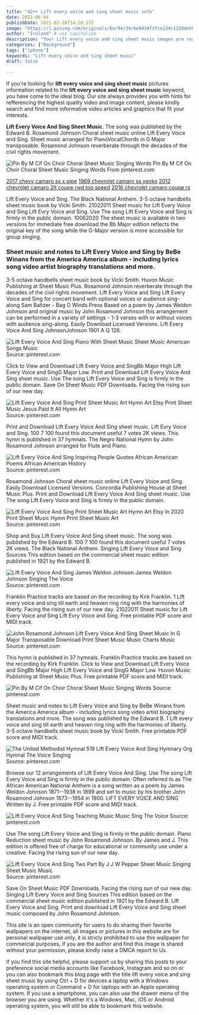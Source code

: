 ```yaml
---
title: "42++ Lift every voice and sing sheet music info"
date: 2021-06-04
publishDate: 2021-02-28T14:20:27Z
image: "https://i.pinimg.com/originals/6e/94/34/6e9434f3fce23dc1220de500981b7aa7.png"
author: "Ireland" # use capitalize
description: "Your Lift every voice and sing sheet music images are ready in this website. Lift every voice and sing sheet music are a topic that is being searched for and liked by netizens now. You can Download the Lift every voice and sing sheet music files here. Find and Download all royalty-free images."
categories: ["Background"]
tags: ["iphone"]
keywords: "Lift every voice and sing sheet music"
draft: false

---
```


If you're looking for **lift every voice and sing sheet music** pictures information related to the **lift every voice and sing sheet music** keyword, you have come to the ideal  blog.  Our site always  provides you with  hints  for refferencing  the highest  quality video and image  content, please kindly search and find more informative video articles and graphics  that fit your interests.

**Lift Every Voice And Sing Sheet Music**. The song was published by the Edward B. Rosamond Johnson Choral sheet music online Lift Every Voice and Sing. Sheet music arranged for PianoVocalChords in G Major transposable. Rosamond Johnson reverberate through the decades of the civil rights movement.

![Pin By M Cif On Choir Choral Sheet Music Singing Words](https://i.pinimg.com/originals/f3/4f/28/f34f28fe5a6bc1d1379fdae48c334cc5.png "Pin By M Cif On Choir Choral Sheet Music Singing Words")
Pin By M Cif On Choir Choral Sheet Music Singing Words From pinterest.com

[2017 chevy camaro ss x pipe](/2017-chevy-camaro-ss-x-pipe/)
[1969 chevrolet camaro ss yenko](/1969-chevrolet-camaro-ss-yenko/)
[2012 chevrolet camaro 2lt coupe rwd top speed](/2012-chevrolet-camaro-2lt-coupe-rwd-top-speed/)
[2016 chevrolet camaro coupe rs](/2016-chevrolet-camaro-coupe-rs/)

Lift Every Voice and Sing. The Black National Anthem. 3-5 octave handbells sheet music book by Vicki Smith. 21022011 Sheet music for Lift Every Voice and Sing Lift Evry Voice and Sing. Use The song Lift Every Voice and Sing is firmly in the public domain. 10062020 The sheet music is available in two versions for immediate free download the Bb Major edition reflects the original key of the song while the G-Major version is more accessible for group singing.

### Sheet music and notes to Lift Every Voice and Sing by BeBe Winans from the America America album - including lyrics song video artist biography translations and more.

3-5 octave handbells sheet music book by Vicki Smith. Huvon Music Publishing at Sheet Music Plus. Rosamond Johnson reverberate through the decades of the civil rights movement. Lift Every Voice and Sing Lift Every Voice and Sing for concert band with optional voices or audience sing-along Sam Baltzer - Bag O Winds Press Based on a poem by James Weldon Johnson and original music by John Rosamond Johnson this arrangement can be performed in a variety of settings - 1-3 verses with or without voices with audience sing-along. Easily Download Licensed Versions. Lift Every Voice And Sing JohnsonJohnson 1901 A Q 128.


![Lift Every Voice And Sing Piano With Sheet Music Sheet Music American Songs Music](https://i.pinimg.com/originals/f6/bc/a6/f6bca673c63b19421040138a0e7d7485.jpg "Lift Every Voice And Sing Piano With Sheet Music Sheet Music American Songs Music")
Source: pinterest.com

Click to View and Download Lift Every Voice and SingBb Major High Lift Every Voice and SingG Major Low. Print and Download Lift Every Voice And Sing sheet music. Use The song Lift Every Voice and Sing is firmly in the public domain. Save On Sheet Music PDF Downloads. Facing the rising sun of our new day.

![Lift Every Voice And Sing Print Sheet Music Art Hymn Art Etsy Print Sheet Music Jesus Paid It All Hymn Art](https://i.pinimg.com/736x/e6/24/3e/e6243eef96e776d91ba24be3d560658a.jpg "Lift Every Voice And Sing Print Sheet Music Art Hymn Art Etsy Print Sheet Music Jesus Paid It All Hymn Art")
Source: pinterest.com

Print and Download Lift Every Voice And Sing sheet music. Lift Evry Voice and Sing. 100 7 100 found this document useful 7 votes 2K views. This hymn is published in 37 hymnals. The Negro National Hymn by John Rosamond Johnson arranged for Flute and Piano.

![Lift Every Voice And Sing Inspiring People Quotes African American Poems African American History](https://i.pinimg.com/originals/fb/4d/9e/fb4d9ed46fe5e7057a4505e55d84b288.jpg "Lift Every Voice And Sing Inspiring People Quotes African American Poems African American History")
Source: pinterest.com

Rosamond Johnson Choral sheet music online Lift Every Voice and Sing. Easily Download Licensed Versions. Concordia Publishing House at Sheet Music Plus. Print and Download Lift Every Voice And Sing sheet music. Use The song Lift Every Voice and Sing is firmly in the public domain.

![Lift Every Voice And Sing Print Sheet Music Art Hymn Art Etsy In 2020 Print Sheet Music Hymn Print Sheet Music Art](https://i.pinimg.com/originals/be/e5/42/bee542b95bbe941fade732fa6daf92c9.jpg "Lift Every Voice And Sing Print Sheet Music Art Hymn Art Etsy In 2020 Print Sheet Music Hymn Print Sheet Music Art")
Source: pinterest.com

Shop and Buy Lift Every Voice And Sing sheet music. The song was published by the Edward B. 100 7 100 found this document useful 7 votes 2K views. The Black National Anthem. Singing Lift Every Voice and Sing Sources This edition based on the commercial sheet music edition published in 1921 by the Edward B.

![Lift Every Voice And Sing James Weldon Johnson James Weldon Johnson Singing The Voice](https://i.pinimg.com/originals/b7/ae/e9/b7aee9b6eb50d2f064f0d304dea23354.jpg "Lift Every Voice And Sing James Weldon Johnson James Weldon Johnson Singing The Voice")
Source: pinterest.com

Franklin Practice tracks are based on the recording by Kirk Franklin. 1 Lift every voice and sing till earth and heaven ring ring with the harmonies of liberty. Facing the rising sun of our new day. 21022011 Sheet music for Lift Every Voice and Sing Lift Evry Voice and Sing. Free printable PDF score and MIDI track.

![John Rosamond Johnson Lift Every Voice And Sing Sheet Music In G Major Transposable Download Print Sheet Music Music Charts Music](https://i.pinimg.com/originals/fe/b2/7b/feb27b39b4f389e314c793fd9641a34c.gif "John Rosamond Johnson Lift Every Voice And Sing Sheet Music In G Major Transposable Download Print Sheet Music Music Charts Music")
Source: pinterest.com

This hymn is published in 37 hymnals. Franklin Practice tracks are based on the recording by Kirk Franklin. Click to View and Download Lift Every Voice and SingBb Major High Lift Every Voice and SingG Major Low. Huvon Music Publishing at Sheet Music Plus. Free printable PDF score and MIDI track.

![Pin By M Cif On Choir Choral Sheet Music Singing Words](https://i.pinimg.com/originals/f3/4f/28/f34f28fe5a6bc1d1379fdae48c334cc5.png "Pin By M Cif On Choir Choral Sheet Music Singing Words")
Source: pinterest.com

Sheet music and notes to Lift Every Voice and Sing by BeBe Winans from the America America album - including lyrics song video artist biography translations and more. The song was published by the Edward B. 1 Lift every voice and sing till earth and heaven ring ring with the harmonies of liberty. 3-5 octave handbells sheet music book by Vicki Smith. Free printable PDF score and MIDI track.

![The United Methodist Hymnal 519 Lift Every Voice And Sing Hymnary Org Hymnal The Voice Singing](https://i.pinimg.com/originals/d0/22/9e/d0229e1c228ca216251dedde1ff2396c.jpg "The United Methodist Hymnal 519 Lift Every Voice And Sing Hymnary Org Hymnal The Voice Singing")
Source: pinterest.com

Browse our 12 arrangements of Lift Every Voice And Sing. Use The song Lift Every Voice and Sing is firmly in the public domain. Often referred to as The African American National Anthem is a song written as a poem by James Weldon Johnson 1871--1938 in 1899 and set to music by his brother John Rosamond Johnson 1873--1954 in 1900. LIFT EVERY VOICE AND SING Written by J. Free printable PDF score and MIDI track.

![Lift Every Voice And Sing Teaching Music Music Sing The Voice](https://i.pinimg.com/474x/ad/6d/99/ad6d99187d54b6d27b9a5e56a2464f47.jpg "Lift Every Voice And Sing Teaching Music Music Sing The Voice")
Source: pinterest.com

Use The song Lift Every Voice and Sing is firmly in the public domain. Piano Reduction sheet music by John Rosamond Johnson. By James and J. This edition is offered free of charge for educational or community use under a creative. Facing the rising sun of our new day.

![Lift Every Voice And Sing Two Part By J J W Pepper Sheet Music Singing Sheet Music Music](https://i.pinimg.com/originals/6e/94/34/6e9434f3fce23dc1220de500981b7aa7.png "Lift Every Voice And Sing Two Part By J J W Pepper Sheet Music Singing Sheet Music Music")
Source: pinterest.com

Save On Sheet Music PDF Downloads. Facing the rising sun of our new day. Singing Lift Every Voice and Sing Sources This edition based on the commercial sheet music edition published in 1921 by the Edward B. Lift Every Voice and Sing. Print and download Lift Every Voice and Sing sheet music composed by John Rosamond Johnson.

This site is an open community for users to do sharing their favorite wallpapers on the internet, all images or pictures in this website are for personal wallpaper use only, it is stricly prohibited to use this wallpaper for commercial purposes, if you are the author and find this image is shared without your permission, please kindly raise a DMCA report to Us.

If you find this site helpful, please support us by sharing this posts to your preference social media accounts like Facebook, Instagram and so on or you can also bookmark this blog page with the title lift every voice and sing sheet music by using Ctrl + D for devices a laptop with a Windows operating system or Command + D for laptops with an Apple operating system. If you use a smartphone, you can also use the drawer menu of the browser you are using. Whether it's a Windows, Mac, iOS or Android operating system, you will still be able to bookmark this website.
